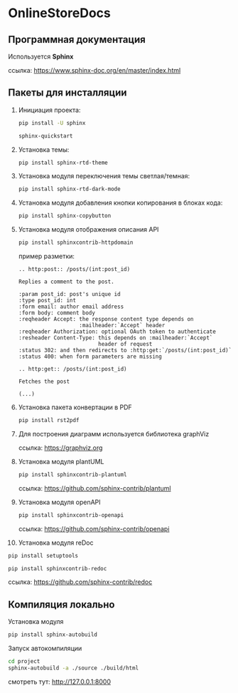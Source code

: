 # OnlineStoreDocs

## Программная документация

Используется **Sphinx**

ссылка: <https://www.sphinx-doc.org/en/master/index.html>

## Пакеты для инсталляции

1. Инициация проекта:

   ```bash
   pip install -U sphinx
   ```

   ```bash
   sphinx-quickstart
   ```

2. Установка темы:

   ```bash
   pip install sphinx-rtd-theme
   ```

3. Установка модуля переключения темы светлая/темная:

   ```bash
   pip install sphinx-rtd-dark-mode
   ```

4. Установка модуля добавления кнопки копирования в блоках кода:

   ```bash
   pip install sphinx-copybutton
   ```

5. Установка модуля отображения описания API

   ```bash
   pip install sphinxcontrib-httpdomain
   ```

   пример разметки:

   ```text
   .. http:post:: /posts/(int:post_id)

   Replies a comment to the post.

   :param post_id: post's unique id
   :type post_id: int
   :form email: author email address
   :form body: comment body
   :reqheader Accept: the response content type depends on
                      :mailheader:`Accept` header
   :reqheader Authorization: optional OAuth token to authenticate
   :resheader Content-Type: this depends on :mailheader:`Accept`
                            header of request
   :status 302: and then redirects to :http:get:`/posts/(int:post_id)`
   :status 400: when form parameters are missing

   .. http:get:: /posts/(int:post_id)

   Fetches the post

   (...)
   ```

6. Установка пакета конвертации в PDF

   ```bash
   pip install rst2pdf
   ```

7. Для построения диаграмм используется библиотека graphViz

   ссылка: <https://graphviz.org>

8. Установка модуля plantUML

   ```bash
   pip install sphinxcontrib-plantuml
   ```

   ссылка: <https://github.com/sphinx-contrib/plantuml>

9. Установка модуля openAPI

   ```bash
   pip install sphinxcontrib-openapi
   ```

   ссылка: <https://github.com/sphinx-contrib/openapi>

10. Установка модуля reDoc

   ```bash   
   pip install setuptools

   pip install sphinxcontrib-redoc
   ```

   ссылка: <https://github.com/sphinx-contrib/redoc>


## Компиляция локально

Установка модуля

   ```bash
   pip install sphinx-autobuild
   ```

Запуск автокомпиляции

   ```bash
   cd project  
   sphinx-autobuild -a ./source ./build/html 
   ```

смотреть тут: <http://127.0.0.1:8000>